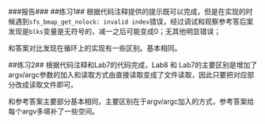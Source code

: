 ###报告###
##练习1##
根据代码注释提供的提示既可以完成，但是在实现的时候遇到`sfs_bmap_get_nolock: invalid index`错误，经过调试和观察参考答后案发现是`blks`变量是无符号的，减一之后可能变成0；无其他明显错误；  

和答案对比发现在循环上的实现有一些区别。基本相同。

##练习2##
根据代码注释和Lab7的代码完成，Lab8 和 Lab7的主要区别是增加了argv/argc参数的加入和读取方式由直接读取变成了文件读取，因此只要把对应部分改成读取文件即可。  

和参考答案主要部分基本相同，主要区别在于argv/argc加入的方式，参考答案给每个argv多填补了一些空间。


